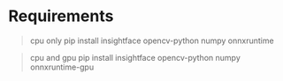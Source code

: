 # Requirements

> cpu only
pip install insightface opencv-python numpy onnxruntime

>cpu and gpu
pip install insightface opencv-python numpy onnxruntime-gpu


